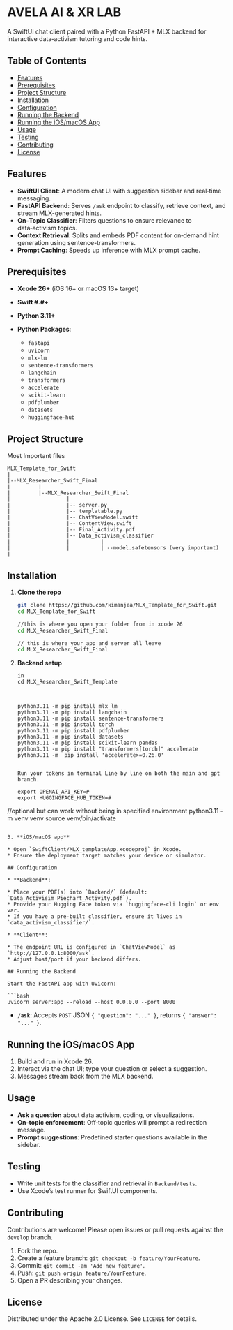 # AVELA AI & XR LAB

A SwiftUI chat client paired with a Python FastAPI + MLX backend for interactive data‑activism tutoring and code hints.

## Table of Contents

* [Features](#features)
* [Prerequisites](#prerequisites)
* [Project Structure](#project-structure)
* [Installation](#installation)
* [Configuration](#configuration)
* [Running the Backend](#running-the-backend)
* [Running the iOS/macOS App](#running-the-iosmacos-app)
* [Usage](#usage)
* [Testing](#testing)
* [Contributing](#contributing)
* [License](#license)

## Features

* **SwiftUI Client**: A modern chat UI with suggestion sidebar and real‑time messaging.
* **FastAPI Backend**: Serves `/ask` endpoint to classify, retrieve context, and stream MLX-generated hints.
* **On‑Topic Classifier**: Filters questions to ensure relevance to data‑activism topics.
* **Context Retrieval**: Splits and embeds PDF content for on‑demand hint generation using sentence-transformers.
* **Prompt Caching**: Speeds up inference with MLX prompt cache.

## Prerequisites

* **Xcode 26+** (iOS 16+ or macOS 13+ target)
* **Swift #.#+**
* **Python 3.11+**
* **Python Packages**:

  * `fastapi`
  * `uvicorn`
  * `mlx-lm`
  * `sentence-transformers`
  * `langchain`
  * `transformers`
  * `accelerate`
  * `scikit-learn`
  * `pdfplumber`
  * `datasets`
  * `huggingface-hub`

## Project Structure

Most Important files

```
MLX_Template_for_Swift
|
|--MLX_Researcher_Swift_Final
|         |
|         |--MLX_Researcher_Swift_Final
|                  |
|                  |-- server.py
|                  |-- templatable.py 
|                  |-- ChatViewModel.swift
|                  |-- ContentView.swift
|                  |-- Final_Activity.pdf
|                  |-- Data_activism_classifier
|                  |          | 
|                  |          | --model.safetensors (very important)
|                               
```

## Installation

1. **Clone the repo**

   ```bash
   git clone https://github.com/kimanjea/MLX_Template_for_Swift.git
   cd MLX_Template_for_Swift

   //this is where you open your folder from in xcode 26
   cd MLX_Researcher_Swift_Final

   // this is where your app and server all leave
   cd MLX_Researcher_Swift_Final
   ```

2. **Backend setup**

   ```Terminal
   in 
   cd MLX_Researcher_Swift_Template

   
   
   python3.11 -m pip install mlx_lm
   python3.11 -m pip install langchain
   python3.11 -m pip install sentence-transformers
   python3.11 -m pip install torch
   python3.11 -m pip install pdfplumber
   python3.11 -m pip install datasets
   python3.11 -m pip install scikit-learn pandas 
   python3.11 -m pip install "transformers[torch]" accelerate
   python3.11 -m  pip install 'accelerate>=0.26.0'

 
   Run your tokens in terminal Line by line on both the main and gpt branch.
   
   export OPENAI_API_KEY=#
   export HUGGINGFACE_HUB_TOKEN=#

//optional but can work without being in specified environment
   python3.11 -m venv venv
   source venv/bin/activate

   ```

3. **iOS/macOS app**

   * Open `SwiftClient/MLX_templateApp.xcodeproj` in Xcode.
   * Ensure the deployment target matches your device or simulator.

## Configuration

* **Backend**:

  * Place your PDF(s) into `Backend/` (default: `Data_Activisim_Piechart_Activity.pdf`).
  * Provide your Hugging Face token via `huggingface-cli login` or env var.
  * If you have a pre‐built classifier, ensure it lives in `data_activism_classifier/`.

* **Client**:

  * The endpoint URL is configured in `ChatViewModel` as `http://127.0.0.1:8000/ask`.
  * Adjust host/port if your backend differs.

## Running the Backend

Start the FastAPI app with Uvicorn:

```bash
uvicorn server:app --reload --host 0.0.0.0 --port 8000 
```

* **`/ask`**: Accepts `POST` JSON `{ "question": "..." }`, returns `{ "answer": "..." }`.

## Running the iOS/macOS App

1. Build and run in Xcode 26.
2. Interact via the chat UI; type your question or select a suggestion.
3. Messages stream back from the MLX backend.

## Usage

* **Ask a question** about data activism, coding, or visualizations.
* **On‑topic enforcement**: Off‑topic queries will prompt a redirection message.
* **Prompt suggestions**: Predefined starter questions available in the sidebar.

## Testing

* Write unit tests for the classifier and retrieval in `Backend/tests`.
* Use Xcode’s test runner for SwiftUI components.

## Contributing

Contributions are welcome! Please open issues or pull requests against the `develop` branch.

1. Fork the repo.
2. Create a feature branch: `git checkout -b feature/YourFeature`.
3. Commit: `git commit -am 'Add new feature'`.
4. Push: `git push origin feature/YourFeature`.
5. Open a PR describing your changes.

## License

Distributed under the Apache 2.0 License. See `LICENSE` for details.
